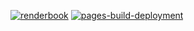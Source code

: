 [![renderbook](https://github.com/anasrana/ems-practicals/actions/workflows/deploy_bookdown.yml/badge.svg)](https://github.com/anasrana/ems-practicals/actions/workflows/deploy_bookdown.yml)
[![pages-build-deployment](https://github.com/anasrana/ems-practicals/actions/workflows/pages/pages-build-deployment/badge.svg)](https://github.com/anasrana/ems-practicals/actions/workflows/pages/pages-build-deployment)
